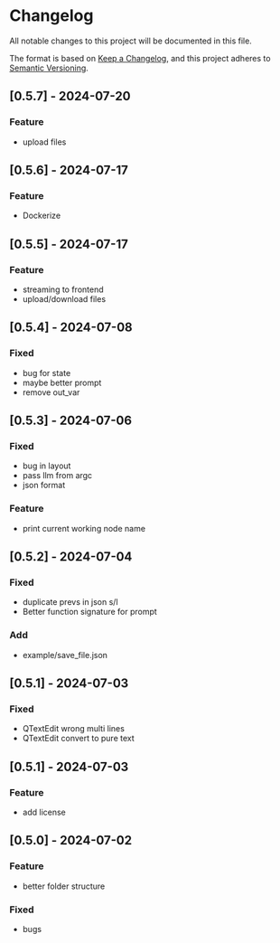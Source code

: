 # Changelog

All notable changes to this project will be documented in this file.

The format is based on [Keep a Changelog](https://keepachangelog.com/en/1.0.0/), 
and this project adheres to [Semantic Versioning](https://semver.org/spec/v2.0.0.html).

## [0.5.7] - 2024-07-20
### Feature
- upload files

## [0.5.6] - 2024-07-17
### Feature
- Dockerize

## [0.5.5] - 2024-07-17
### Feature
- streaming to frontend
- upload/download files

## [0.5.4] - 2024-07-08
### Fixed
- bug for state
- maybe better prompt
- remove out_var

## [0.5.3] - 2024-07-06
### Fixed
- bug in layout
- pass llm from argc
- json format

### Feature
- print current working node name

## [0.5.2] - 2024-07-04
### Fixed
- duplicate prevs in json s/l
- Better function signature for prompt

### Add
- example/save_file.json

## [0.5.1] - 2024-07-03
### Fixed
- QTextEdit wrong multi lines
- QTextEdit convert to pure text


## [0.5.1] - 2024-07-03
### Feature
- add license


## [0.5.0] - 2024-07-02

### Feature
- better folder structure

### Fixed
- bugs

